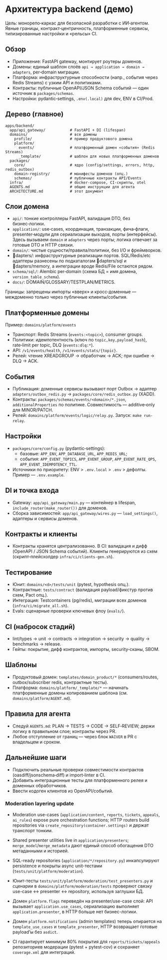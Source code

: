 # Архитектура backend (демо)

Цель: монорепо‑каркас для безопасной разработки с ИИ‑агентом. Явные границы, контракт‑центричность, платформенные
сервисы, типизированные настройки и «рельсы» CI.

## Обзор

- Приложение: FastAPI gateway, монтирует роутеры доменов.
- Домены: единый шаблон слоёв `api → application → domain → adapters`, per‑domain миграции.
- Платформа: инфраструктурные способности (напр., события через Redis Streams) с узким API и политиками.
- Контракты: публичные OpenAPI/JSON Schema событий — один источник в `packages/schemas`.
- Настройки: pydantic‑settings, `.env(.local)` для dev, ENV в CI/Prod.

## Дерево (главное)

```
apps/backend/
  app/api_gateway/           # FastAPI + DI (lifespan)
  domains/                   # все домены
    profile/                 # пример продуктового домена
    platform/
      events/                # платформенный домен «события» (Redis Streams)
      _template/             # шаблон для новых платформенных доменов
  packages/
    core/                    # ядро (config/settings, errors, http, redis_outbox)
    domain-registry/         # манифесты доменов (опц.)
    schemas/                 # публичные контракты API/Events
  infra/                     # docker-compose, CI‑скрипты, otel
  AGENTS.md                  # общие инструкции для агента
  ARCHITECTURE.md            # этот документ
```

## Слои домена

- `api/`: тонкие контроллеры FastAPI, валидация DTO, без бизнес‑логики.
- `application/`: use‑cases, координация, транзакции, фича‑флаги, presenter‑модули для сериализации выходов, порты (интерфейсы). Здесь вызываем `domain` и
  `adapters` через порты; логика отвечает за готовые DTO и HTTP связки.
- `domain/`: чистые сущности/правила/политики, без I/O и фреймворков.
- dapters/: инфраструктурные реализации портов. SQL/Redis/etc адаптеры разнесены по подкаталогам dapters/sql и dapters/memory, а интеграции вроде Redis/File остаются рядом.
- `schema/sql/`: Alembic per‑domain (схема БД = имя домена, `version_table_schema`).
- `docs/`: DOMAIN/GLOSSARY/TESTPLAN/METRICS.

Границы: запрещены импорты «вверх» и кросс‑доменные — междоменно только через публичные клиенты/события.

## Платформенные домены

Пример: `domains/platform/events`

- Транспорт: Redis Streams (`events:<topic>`), consumer groups.
- Политики: идемпотентность (ключ по `topic,key,payload_hash`), rate‑limit per topic, DLQ (`events:dlq:*`).
- API: `/v1/events/health`, `/v1/events/stats/{topic}`.
- Релей: чтение XREADGROUP → обработчик → ACK; при ошибке → DLQ → ACK.

## События

- Публикация: доменные сервисы вызывают порт Outbox → адаптер `adapters/outbox_redis.py` →
  `packages/core/redis_outbox.py` (XADD).
- Контракты: `packages/schemas/events/<domain>/*.json`, `additionalProperties` по политике. Совместимость —
  additive‑only для MINOR/PATCH.
- Релей: `domains/platform/events/logic/relay.py`. Запуск: `make run-relay`.

## Настройки

- `packages/core/config.py` (pydantic‑settings):
    - базовые: `APP_ENV`, `APP_DATABASE_URL`, `APP_REDIS_URL`;
    - события: `APP_EVENT_TOPICS`, `APP_EVENT_GROUP`, `APP_EVENT_RATE_QPS`, `APP_EVENT_IDEMPOTENCY_TTL`.
- Источники по приоритету: ENV > `.env.local` > `.env` > дефолты. Пример — `.env.example`.

## DI и точка входа

- Gateway: `app/api_gateway/main.py` — контейнер в lifespan, `include_router(make_router())` для доменов.
- Сборка зависимостей: `app/api_gateway/wires.py` — `load_settings()`, адаптеры и сервисы доменов.

## Контракты и клиенты

- Контракты хранятся централизованно. В CI: валидация и дифф (OpenAPI / JSON Schema событий). Клиенты генерируются из
  схем (скрипт‑плейсхолдер `infra/ci/clients-gen.sh`).

## Тестирование

- Юнит: `domains/<d>/tests/unit` (pytest, hypothesis опц.).
- Контрактные: `tests/contract` (валидация payload/фикстур против схем, Pact опц.).
- Интеграция: Testcontainers (pg/redis), миграции всех доменов (`infra/ci/migrate_all.sh`).
- Evals: сценарные проверки ключевых флоу (`evals/`).

## CI (набросок стадий)

- lint/types → unit → contracts → integration → security → quality → benchmarks → release.
- Гейты: покрытие, дифф контрактов, импорты, security‑сканы, SBOM.

## Шаблоны

- Продуктовый домен: `templates/domain_product/*` (consumers/routes, outbox/subscriber redis, контрактные тесты).
- Платформа: `domains/platform/_template/*` — начинать платформенные домены копированием шаблона (см.
  `domains/platform/AGENT.md`).

## Правила для агента

- Следуй `AGENTS.md`: PLAN → TESTS → CODE → SELF‑REVIEW; держи логику в правильном слое; контракты через PR.
- Любое отступление от границ — через блок `WAIVER` в PR с владельцем и сроком.

## Дальнейшие шаги

- Подключить реальные проверки совместимости контрактов (oasdiff/jsonschema‑diff) и import‑linter в CI.
- Добавить интеграционные тесты для платформенного релея и доменных обработчиков.
- Ввести кодоген клиентов из OpenAPI/событий.
### Moderation layering update

- Moderation use-cases (`application/content`, `reports`, `tickets`, `appeals`, `ai_rules`) expose pure orchestration functions; HTTP routers build repositories via `create_repository(container.settings)` и держат транспорт тонким.
- Shared presenter utilities live in `application/presenters`; `merge_model`/`merge_metadata` дают единый способ обогащения DTO метаданными и историей.
- SQL-ready repositories (`application/*/repository.py`) инкапсулируют persistence и покрыты async unit-тестами (`tests/unit/platform/moderation`).
- Юнит-тесты `tests/unit/platform/moderation/test_presenters.py` и сценарии в `domains/platform/moderation/tests` проверяют связку use-case ↔ presenter ↔ repository, используя заглушки БД.

- Домен `platform.flags` переведён на presenter/use-case слой: API вызывает `application.use_cases`, сериализацию выполняет `application.presenter`, в HTTP больше нет бизнес-логики.
- Домен `platform.notifications` (admin templates) теперь опирается на `template_use_cases` и `template_presenter`, HTTP возвращает готовые payload’ы без `asdict`.
- CI гарантирует минимум 80% покрытия для `reports/tickets/appeals` репозиториев модерации (pytest + pytest-cov) и сохраняет `coverage.xml` для интеграций.
